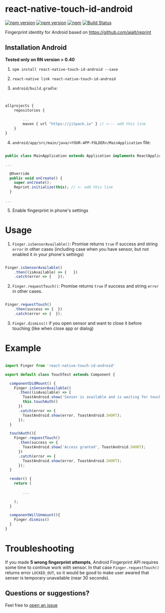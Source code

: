 # react-native-touch-id-android


[![npm version](http://img.shields.io/npm/v/react-native-touch-id-android.svg?style=flat-square)](https://npmjs.org/package/react-native-touch-id-android "View this project on npm")
[![npm version](http://img.shields.io/npm/dm/react-native-touch-id-android.svg?style=flat-square)](https://npmjs.org/package/react-native-touch-id-android "View this project on npm")
[![npm](https://img.shields.io/npm/l/react-native-touch-id-android.svg?style=flat-square)](https://github.com/ElekenAgency/react-native-touch-id-android/blob/master/LICENSE.md)
[![Build Status](https://travis-ci.org/ElekenAgency/react-native-touch-id-android.svg?branch=master)](https://travis-ci.org/ElekenAgency/react-native-touch-id-android)

Fingerprint identity for Android based on https://github.com/ajalt/reprint

## Installation Android

**Tested only on RN version > 0.40**

1. `npm install react-native-touch-id-android --save`
2. `react-native link react-native-touch-id-android`

3. `android/build.gradle`:

```js


allprojects {
    repositories {
        
        ...
        maven { url "https://jitpack.io" } // <--- add this line
    }
}

```

4. `android/app/src/main/java/<YOUR-APP-FOLDER>/MainApplication` file:


```js

public class MainApplication extends Application implements ReactApplication {

...

  @Override
  public void onCreate() {
    super.onCreate();
    Reprint.initialize(this); // <- add this line
  }
  
...

```

5. Enable fingerprint in phone's settings


# Usage

1. `Finger.isSensorAvailable()`: Promise returns `true` if success and string `error` in other cases (including case when you have sensor, but not enabled it in your phone's settings)
  
  ```js
  
  Finger.isSensorAvailable()
      .then((isAvailable) => {   })
      .catch(error => {   });
  
  ```    
      
2. `Finger.requestTouch()`: Promise returns `true` if success and string `error` in other cases.

      
  ```js
  
  Finger.requestTouch()
      .then(success => {  })
      .catch(error => {  });
  
  ``` 

3. `Finger.dismiss()` if you open sensor and want to close it before touching (like when close app or dialog)

# Example

```js

import Finger from 'react-native-touch-id-android'

export default class TouchTest extends Component {

  componentDidMount() {
    Finger.isSensorAvailable()
      .then((isAvailable) => {
        ToastAndroid.show('Sensor is available and is waiting for touch', ToastAndroid.SHORT);
        this.touchAuth()
      })
      .catch(error => {
        ToastAndroid.show(error, ToastAndroid.SHORT);
      });
  }

  touchAuth(){
    Finger.requestTouch()
      .then(success => {
        ToastAndroid.show('Access granted', ToastAndroid.SHORT);
      })
      .catch(error => {
        ToastAndroid.show(error, ToastAndroid.SHORT);
      });
  }

  render() {
    return (    
    
        ...
        
    );
  }

  componentWillUnmount(){
    Finger.dismiss()
  }
}


```

# Troubleshooting

If you made **5 wrong fingerprint attempts**, Android Fingerprint API requires some time to continue work with sensor. In that case `Finger.requestTouch()` returns error `LOCKED_OUT`, so it would be good to make user awared that senser is temporary unavailable (near 30 seconds).


## Questions or suggestions?

Feel free to [open an issue](https://github.com/ElekenAgency/react-native-touch-id-android/issues)
